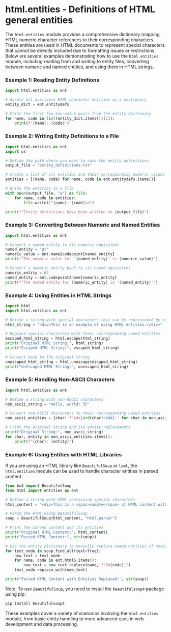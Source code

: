 # html.entities - Definitions of HTML general entities

The `html.entities` module provides a comprehensive dictionary mapping HTML numeric character references to their corresponding characters. These entities are used in HTML documents to represent special characters that cannot be directly included due to formatting issues or restrictions. Below are several examples demonstrating how to use the `html.entities` module, including reading from and writing to entity files, converting between numeric and named entities, and using them in HTML strings.

### Example 1: Reading Entity Definitions

```python
import html.entities as ent

# Access all available HTML character entities as a dictionary
entity_dict = ent.entitydefs

# Print the first few key-value pairs from the entity dictionary
for name, code in list(entity_dict.items())[:5]:
    print(f"{name}: {code}")
```

### Example 2: Writing Entity Definitions to a File

```python
import html.entities as ent
import os

# Define the path where you want to save the entity definitions
output_file = "entity_definitions.txt"

# Create a list of all entities and their corresponding numeric values
entities = [(name, code) for name, code in ent.entitydefs.items()]

# Write the entities to a file
with open(output_file, "w") as file:
    for name, code in entities:
        file.write(f"{name}: {code}\n")

print(f"Entity definitions have been written to {output_file}")
```

### Example 3: Converting Between Numeric and Named Entities

```python
import html.entities as ent

# Convert a named entity to its numeric equivalent
named_entity = "gt"
numeric_value = ent.name2codepoint[named_entity]
print(f"The numeric value for '{named_entity}' is {numeric_value}")

# Convert a numeric entity back to its named equivalent
numeric_entity = 62
named_entity = ent.codepoint2name[numeric_entity]
print(f"The named entity for {numeric_entity} is '{named_entity}'")
```

### Example 4: Using Entities in HTML Strings

```python
import html
import html.entities as ent

# Define a string with special characters that can be represented by entities
html_string = "<div>This is an example of using HTML entities.</div>"

# Replace special characters with their corresponding named entities
escaped_html_string = html.escape(html_string)
print("Original HTML String:", html_string)
print("Escaped HTML String:", escaped_html_string)

# Convert back to the original string
unescaped_html_string = html.unescape(escaped_html_string)
print("Unescaped HTML String:", unescaped_html_string)
```

### Example 5: Handling Non-ASCII Characters

```python
import html.entities as ent

# Define a string with non-ASCII characters
non_ascii_string = "Hello, world! 😊"

# Convert non-ASCII characters to their corresponding named entities
non_ascii_entities = {char: f"&#x{ord(char):04X};" for char in non_ascii_string if ord(char) > 127}

# Print the original string and its entity replacements
print("Original String:", non_ascii_string)
for char, entity in non_ascii_entities.items():
    print(f"{char}: {entity}")
```

### Example 6: Using Entities with HTML Libraries

If you are using an HTML library like `BeautifulSoup` or `lxml`, the `html.entities` module can be used to handle character entities in parsed content.

```python
from bs4 import BeautifulSoup
from html import entities as ent

# Define a string with HTML containing special characters
html_content = "<div>This is a <span>sample</span> of HTML content with special characters: &gt; &lt;</div>"

# Parse the HTML using BeautifulSoup
soup = BeautifulSoup(html_content, "html.parser")

# Print the parsed content and its entities
print("Original HTML Content:", html_content)
print("Parsed HTML Content:", str(soup))

# Use the entity dictionary to manually replace named entities if necessary
for text_node in soup.find_all(text=True):
    new_text = text_node
    for name, code in ent.html5.items():
        new_text = new_text.replace(name, f"&#{code};")
    text_node.replace_with(new_text)

print("Parsed HTML Content with Entities Replaced:", str(soup))
```

Note: To use `BeautifulSoup`, you need to install the `beautifulsoup4` package using pip:

```sh
pip install beautifulsoup4
```

These examples cover a variety of scenarios involving the `html.entities` module, from basic entity handling to more advanced uses in web development and data processing.
